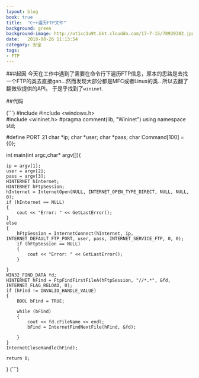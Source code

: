 ```yaml
---
layout: blog
book: true
title:  "C++遍历FTP文件"
background: green
background-image: http://ot1cc1u9t.bkt.clouddn.com/17-7-15/78939382.jpg
date:   2018-08-26 11:13:54
category: 安全
tags:
- FTP 
---
```

###起因
今天在工作中遇到了需要在命令行下遍历FTP信息，原本的思路是去找一个FTP的类去直接gan...然而发现大部分都是MFC或者Linux的类..
所以去翻了翻微软提供的API。
于是乎找到了`wininet`.

##代码

(```)
#include<iostream>
#include <windows.h>  
#include <wininet.h>
#pragma comment(lib, "Wininet")
using namespace std;

#define PORT 21	
char *ip;
char *user;
char *pass;
char Command[100] = {0};

int main(int argc,char* argv[]){

	ip = argv[1];
	user = argv[2];
	pass = argv[3];
	HINTERNET hInternet;
	HINTERNET hFtpSession;
	hInternet = InternetOpen(NULL, INTERNET_OPEN_TYPE_DIRECT, NULL, NULL, 0);
	if (hInternet == NULL)
	{
		cout << "Error: " << GetLastError();
	}
	else
	{
		hFtpSession = InternetConnect(hInternet, ip, INTERNET_DEFAULT_FTP_PORT, user, pass, INTERNET_SERVICE_FTP, 0, 0);
		if (hFtpSession == NULL)
		{
			cout << "Error: " << GetLastError();
		}

	}
	WIN32_FIND_DATA fd;
	HINTERNET hFind = FtpFindFirstFileA(hFtpSession, "//*.*", &fd, INTERNET_FLAG_RELOAD, 0);
	if (hFind != INVALID_HANDLE_VALUE)
	{
		BOOL bFind = TRUE;

		while (bFind)
		{
			cout << fd.cFileName << endl;
			bFind = InternetFindNextFile(hFind, &fd);

		}
	}
	InternetCloseHandle(hFind);

	return 0;
}
(```)



